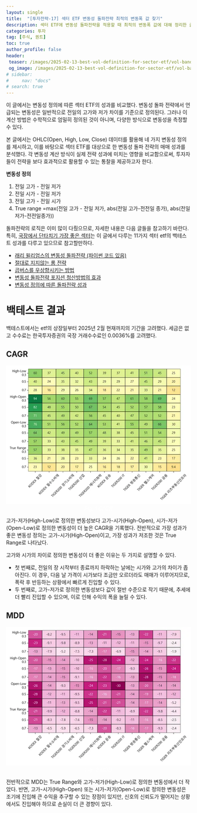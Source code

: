 ```yaml
---
layout: single
title:  "[투자전략-17] 섹터 ETF 변동성 돌파전략 최적의 변동폭 값 찾기"
description: 섹터 ETF에 변동성 돌파전략을 적용할 때 최적의 변동폭 값에 대해 정리한 글
categories: 투자
tag: [주식, 퀀트]
toc: true
author_profile: false
header:
 teaser: /images/2025-02-13-best-vol-definition-for-sector-etf/vol-band-cagr.webp
 og_image: /images/2025-02-13-best-vol-definition-for-sector-etf/vol-band-cagr.webp
# sidebar:
#     nav: "docs"
# search: true
---
```

이 글에서는 변동성 정의에 따른 섹터 ETF의 성과를 비교했다. 변동성 돌파 전략에서 언급되는 변동성은 일반적으로 전일의 고가와 저가 차이를 기준으로 정의된다. 그러나 이 계산 방법은 수학적으로 엄밀히 정의된 것이 아니며, 다양한 방식으로 변동성을 측정할 수 있다.

본 글에서는 OHLC(Open, High, Low, Close) 데이터를 활용해 네 가지 변동성 정의를 제시하고, 이를 바탕으로 섹터 ETF를 대상으로 한 변동성 돌파 전략의 매매 성과를 분석했다. 각 변동성 계산 방식이 실제 전략 성과에 미치는 영향을 비교함으로써, 투자자들이 전략을 보다 효과적으로 활용할 수 있는 통찰을 제공하고자 한다.

**변동성 정의**
1. 전일 고가 - 전일 저가
2. 전일 시가 - 전일 저가
3. 전일 고가 - 전일 시가
4. True range =max(전일 고가 - 전일 저가, abs(전일 고가-전전일 종가), abs(전일 저가-전전일종가)) 

돌파전략의 로직은 이미 많이 다뤘으므로, 자세한 내용은 다음 글들을 참고하기 바란다. 특히, [국장에서 단타치기 가장 좋은 섹터](/투자/sector-etf-short-term-strategy)는 이 글에서 다루는 11가지 섹터 etf의 백테스트 성과를 다루고 있으므로 참고할만하다.

- [래리 윌리엄스의 변동성 돌파전략 (파이썬 코드 있음)](/투자/volatility-break-out-strategy/)
- [절대로 지지않는 롱 전략](/투자/never-losing-long-strategy)
- [곱버스를 우상향시키는 방법](/투자/upward-sloping-inverse-double)
- [변동성 돌파전략 포지션 청산방법의 효과](/투자/vol-brk-out-close-method)
- [변동성 정의에 따른 돌파전략 성과](/투자/vol-definition)

# 백테스트 결과
백테스트에서는 etf의 상장일부터 2025년 2월 현재까지의 기간을 고려했다. 세금은 없고 수수료는 한국투자증권의 국장 거래수수료인 0.0036%를 고려했다.

## CAGR
<p align="center">   
    <img src="/images/2025-02-13-best-vol-definition-for-sector-etf/vol-band-cagr.webp" alt="변동성 정의에 따른 섹터 ETF들의 CAGR">
    <br>
   <span style="font-style: italic; color: #FFFFFF;">Fig. 1 CAGR</span>
</p>
고가-저가(High-Low)로 정의한 변동성보다 고가-시가(High-Open), 시가-저가(Open-Low)로 정의한 변동성이 더 높은 CAGR을 기록했다. 전반적으로 가장 성과가 좋은 변동성 정의는 고가-시가(High-Open)이고, 가장 성과가 저조한 것은 True Range로 나타났다.

고가와 시가의 차이로 정의한 변동성이 더 좋은 이유는 두 가지로 설명할 수 있다.
- 첫 번째로, 전일의 장 시작부터 종료까지 하락하는 날에는 시가와 고가의 차이가 좁아진다. 이 경우, 다음 날 가격이 시가보다 조금만 오르더라도 매매가 이루어지므로, 폭락 후 반등하는 상황에서 빠르게 진입할 수 있다.
- 두 번째로, 고가-저가로 정의한 변동성보다 값이 절반 수준으로 작기 때문에, 추세에 더 빨리 진입할 수 있으며, 이로 인해 수익의 폭을 늘릴 수 있다.

## MDD
<p align="center">   
    <img src="/images/2025-02-13-best-vol-definition-for-sector-etf/vol-band-mdd.webp" alt="변동성 정의에 따른 섹터 ETF들의 MDD">
    <br>
   <span style="font-style: italic; color: #FFFFFF;">Fig. 2 MDD</span>
</p>
전반적으로 MDD는 True Range와 고가-저가(High-Low)로 정의한 변동성에서 더 작았다. 반면, 고가-시가(High-Open) 또는 시가-저가(Open-Low)로 정의한 변동성은 조기에 진입해 큰 수익을 추구할 수 있는 장점이 있지만, 신호의 신뢰도가 떨어지는 상황에서도 진입해야 하므로 손실이 더 큰 경향이 있다.
